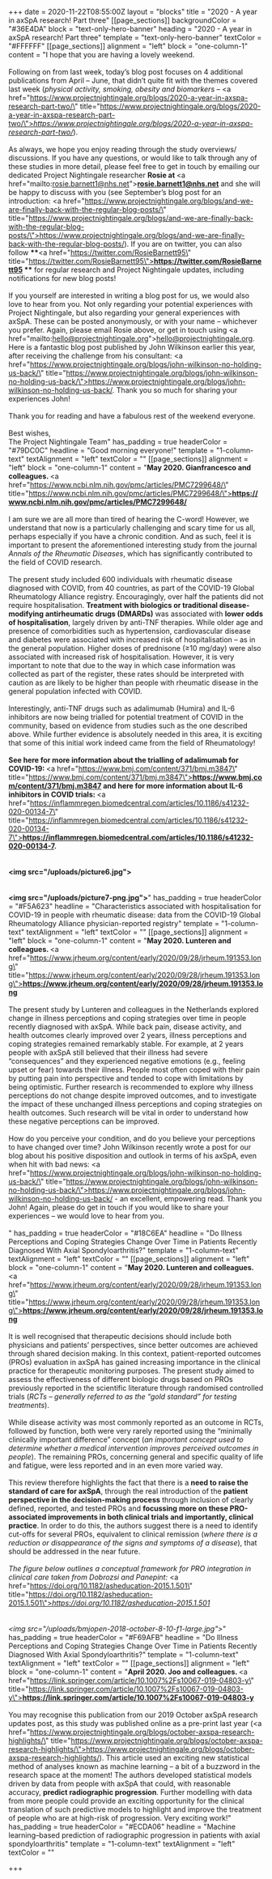 +++
date = 2020-11-22T08:55:00Z
layout = "blocks"
title = "2020 - A year in axSpA research! Part three"
[[page_sections]]
backgroundColor = "#36E4DA"
block = "text-only-hero-banner"
heading = "2020 - A year in axSpA research! Part three"
template = "text-only-hero-banner"
textColor = "#FFFFFF"
[[page_sections]]
alignment = "left"
block = "one-column-1"
content = "I hope that you are having a lovely weekend.<br><br>Following on from last week, today’s blog post focuses on 4 additional publications from April – June, that didn’t quite fit with the themes covered last week (<em>physical activity, smoking, obesity and biomarkers – </em><a href=\"https://www.projectnightingale.org/blogs/2020-a-year-in-axspa-research-part-two/\" title=\"https://www.projectnightingale.org/blogs/2020-a-year-in-axspa-research-part-two/\"><em>https://www.projectnightingale.org/blogs/2020-a-year-in-axspa-research-part-two/</em></a>).<br><br>As always, we hope you enjoy reading through the study overviews/ discussions. If you have any questions, or would like to talk through any of these studies in more detail, please feel free to get in touch by emailing our dedicated Project Nightingale researcher <strong>Rosie at </strong><a href=\"mailto:rosie.barnett1@nhs.net\"><strong>rosie.barnett1@nhs.net</strong></a> and she will be happy to discuss with you (see September’s blog post for an introduction: <a href=\"https://www.projectnightingale.org/blogs/and-we-are-finally-back-with-the-regular-blog-posts/\" title=\"https://www.projectnightingale.org/blogs/and-we-are-finally-back-with-the-regular-blog-posts/\">https://www.projectnightingale.org/blogs/and-we-are-finally-back-with-the-regular-blog-posts/</a>). If you are on twitter, you can also follow <strong>**</strong><a href=\"https://twitter.com/RosieBarnett95\" title=\"https://twitter.com/RosieBarnett95\"><strong>https://twitter.com/RosieBarnett95</strong></a><strong> **</strong> for regular research and Project Nightingale updates, including notifications for new blog posts!<br> <br> If you yourself are interested in writing a blog post for us, we would also love to hear from you. Not only regarding your potential experiences with Project Nightingale, but also regarding your general experiences with axSpA. These can be posted anonymously, or with your name – whichever you prefer. Again, please email Rosie above, or get in touch using <a href=\"mailto:hello@projectnightingale.org\">hello@projectnightingale.org</a>. Here is a fantastic blog post published by John Wilkinson earlier this year, after receiving the challenge from his consultant: <a href=\"https://www.projectnightingale.org/blogs/john-wilkinson-no-holding-us-back/\" title=\"https://www.projectnightingale.org/blogs/john-wilkinson-no-holding-us-back/\">https://www.projectnightingale.org/blogs/john-wilkinson-no-holding-us-back/</a>. Thank you so much for sharing your experiences John!<br> <br> Thank you for reading and have a fabulous rest of the weekend everyone.<br> <br> Best wishes,<br> The Project Nightingale Team"
has_padding = true
headerColor = "#79DC0C"
headline = "Good morning everyone!"
template = "1-column-text"
textAlignment = "left"
textColor = ""
[[page_sections]]
alignment = "left"
block = "one-column-1"
content = "<strong>May 2020. Gianfrancesco and colleagues. </strong><a href=\"https://www.ncbi.nlm.nih.gov/pmc/articles/PMC7299648/\" title=\"https://www.ncbi.nlm.nih.gov/pmc/articles/PMC7299648/\"><strong>https://www.ncbi.nlm.nih.gov/pmc/articles/PMC7299648/</strong></a><strong><br><br></strong>I am sure we are all more than tired of hearing the C-word! However, we understand that now is a particularly challenging and scary time for us all, perhaps especially if you have a chronic condition. And as such, feel it is important to present the aforementioned interesting study from the journal <em>Annals of the Rheumatic Diseases</em>, which has significantly contributed to the field of COVID research.<br><br>The present study included 600 individuals with rheumatic disease diagnosed with COVID, from 40 countries, as part of the COVID-19 Global Rheumatology Alliance registry. Encouragingly, over half the patients did not require hospitalisation. <strong>Treatment with biologics or traditional disease-modifying antirheumatic drugs (DMARDs)</strong> was associated with <strong>lower odds of hospitalisation</strong>, largely driven by anti-TNF therapies. While older age and presence of comorbidities such as hypertension, cardiovascular disease and diabetes were associated with increased risk of hospitalisation – as in the general population. Higher doses of prednisone (≥10 mg/day) were also associated with increased risk of hospitalisation. However, it is very important to note that due to the way in which case information was collected as part of the register, these rates should be interpreted with caution as are likely to be higher than people with rheumatic disease in the general population infected with COVID.<br><br>Interestingly, anti-TNF drugs such as adalimumab (Humira) and IL-6 inhibitors are now being trialled for potential treatment of COVID in the community, based on evidence from studies such as the one described above. While further evidence is absolutely needed in this area, it is exciting that some of this initial work indeed came from the field of Rheumatology!<br><br><strong>See here for more information about the trialling of adalimumab for COVID-19: </strong><a href=\"https://www.bmj.com/content/371/bmj.m3847\" title=\"https://www.bmj.com/content/371/bmj.m3847\"><strong>https://www.bmj.com/content/371/bmj.m3847</strong></a><strong> and here for more information about IL-6 inhibitors in COVID trials: </strong><a href=\"https://inflammregen.biomedcentral.com/articles/10.1186/s41232-020-00134-7\" title=\"https://inflammregen.biomedcentral.com/articles/10.1186/s41232-020-00134-7\"><strong>https://inflammregen.biomedcentral.com/articles/10.1186/s41232-020-00134-7</strong></a><strong>.<br><br><br><img src=\"/uploads/picture6.jpg\"><br><br><br><img src=\"/uploads/picture7-png.jpg\"></strong>"
has_padding = true
headerColor = "#F5A623"
headline = "Characteristics associated with hospitalisation for COVID-19 in people with rheumatic disease: data from the COVID-19 Global Rheumatology Alliance physician-reported registry"
template = "1-column-text"
textAlignment = "left"
textColor = ""
[[page_sections]]
alignment = "left"
block = "one-column-1"
content = "<strong>May 2020. Lunteren and colleagues. </strong><a href=\"https://www.jrheum.org/content/early/2020/09/28/jrheum.191353.long\" title=\"https://www.jrheum.org/content/early/2020/09/28/jrheum.191353.long\"><strong>https://www.jrheum.org/content/early/2020/09/28/jrheum.191353.long</strong></a><strong><br><br></strong>The present study by Lunteren and colleagues in the Netherlands explored change in illness perceptions and coping strategies over time in people recently diagnosed with axSpA. While back pain, disease activity, and health outcomes clearly improved over 2 years, illness perceptions and coping strategies remained remarkably stable. For example, at 2 years people with axSpA still believed that their illness had severe “consequences” and they experienced negative emotions (e.g., feeling upset or fear) towards their illness. People most often coped with their pain by putting pain into perspective and tended to cope with limitations by being optimistic. Further research is recommended to explore why illness perceptions do not change despite improved outcomes, and to investigate the impact of these unchanged illness perceptions and coping strategies on health outcomes. Such research will be vital in order to understand how these negative perceptions can be improved.<br><br>How do you perceive your condition, and do you believe your perceptions to have changed over time? John Wilkinson recently wrote a post for our blog about his positive disposition and outlook in terms of his axSpA, even when hit with bad news: <a href=\"https://www.projectnightingale.org/blogs/john-wilkinson-no-holding-us-back/\" title=\"https://www.projectnightingale.org/blogs/john-wilkinson-no-holding-us-back/\">https://www.projectnightingale.org/blogs/john-wilkinson-no-holding-us-back/</a> - an excellent, empowering read. Thank you John! Again, please do get in touch if you would like to share your experiences – we would love to hear from you.<br><br>"
has_padding = true
headerColor = "#18C6EA"
headline = "Do Illness Perceptions and Coping Strategies Change Over Time in Patients Recently Diagnosed With Axial Spondyloarthritis?"
template = "1-column-text"
textAlignment = "left"
textColor = ""
[[page_sections]]
alignment = "left"
block = "one-column-1"
content = "<strong>May 2020. Lunteren and colleagues. </strong><a href=\"https://www.jrheum.org/content/early/2020/09/28/jrheum.191353.long\" title=\"https://www.jrheum.org/content/early/2020/09/28/jrheum.191353.long\"><strong>https://www.jrheum.org/content/early/2020/09/28/jrheum.191353.long</strong></a><strong><br><br></strong>It is well recognised that therapeutic decisions should include both physicians and patients’ perspectives, since better outcomes are achieved through shared decision making. In this context, patient-reported outcomes (PROs) evaluation in axSpA has gained increasing importance in the clinical practice for therapeutic monitoring purposes. The present study aimed to assess the effectiveness of different biologic drugs based on PROs previously reported in the scientific literature through randomised controlled trials (<em>RCTs – generally referred to as the “gold standard” for testing treatments</em>).<br><br>While disease activity was most commonly reported as an outcome in RCTs, followed by function, both were very rarely reported using the “minimally clinically important difference” concept (<em>an important concept used to determine whether a medical intervention improves perceived outcomes in people</em>). The remaining PROs, concerning general and specific quality of life and fatigue, were less reported and in an even more varied way.<br><br>This review therefore highlights the fact that there is a <strong>need to raise the standard of care for axSpA</strong>, through the real introduction of the <strong>patient perspective in the decision-making process</strong> through inclusion of clearly defined, reported, and tested PROs and <strong>focussing more on these PRO-associated improvements in both clinical trials and importantly, clinical practice</strong>. In order to do this, the authors suggest there is a need to identify cut-offs for several PROs, equivalent to clinical remission (<em>where there is a reduction or disappearance of the signs and symptoms of a disease</em>), that should be addressed in the near future.<br><br><em>The figure below outlines a conceptual framework for PRO integration in clinical care taken from Dobrozsi and Panepint: </em><a href=\"https://doi.org/10.1182/asheducation-2015.1.501\" title=\"https://doi.org/10.1182/asheducation-2015.1.501\"><em>https://doi.org/10.1182/asheducation-2015.1.501</em></a><em><br><br><br><img src=\"/uploads/bmjopen-2018-october-8-10-f1-large.jpg\"></em>"
has_padding = true
headerColor = "#F69AFB"
headline = "Do Illness Perceptions and Coping Strategies Change Over Time in Patients Recently Diagnosed With Axial Spondyloarthritis?"
template = "1-column-text"
textAlignment = "left"
textColor = ""
[[page_sections]]
alignment = "left"
block = "one-column-1"
content = "<strong>April 2020. Joo and colleagues. </strong><a href=\"https://link.springer.com/article/10.1007%2Fs10067-019-04803-y\" title=\"https://link.springer.com/article/10.1007%2Fs10067-019-04803-y\"><strong>https://link.springer.com/article/10.1007%2Fs10067-019-04803-y</strong></a><strong><br><br></strong>You may recognise this publication from our 2019 October axSpA research updates post, as this study was published online as a pre-print last year (<a href=\"https://www.projectnightingale.org/blogs/october-axspa-research-highlights/\" title=\"https://www.projectnightingale.org/blogs/october-axspa-research-highlights/\">https://www.projectnightingale.org/blogs/october-axspa-research-highlights/</a>). This article used an exciting new statistical method of analyses known as machine learning – a bit of a buzzword in the research space at the moment! The authors developed statistical models driven by data from people with axSpA that could, with reasonable accuracy, <strong>predict radiographic progression</strong>. Further modelling with data from more people could provide an exciting opportunity for the clinical translation of such predictive models to highlight and improve the treatment of people who are at high-risk of progression. Very exciting work!"
has_padding = true
headerColor = "#ECDA06"
headline = "Machine learning–based prediction of radiographic progression in patients with axial spondyloarthritis"
template = "1-column-text"
textAlignment = "left"
textColor = ""

+++
